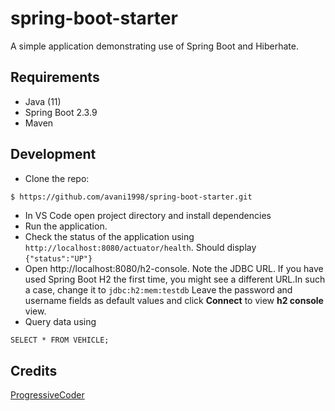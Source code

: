 # spring-boot-starter
A simple application demonstrating use of Spring Boot and Hiberhate. 

## Requirements 
- Java (11)
- Spring Boot 2.3.9
- Maven 

## Development
- Clone the repo:
```bash
$ https://github.com/avani1998/spring-boot-starter.git 
```
- In VS Code open project directory and install dependencies
- Run the application.
- Check the status of the application using ```http://localhost:8080/actuator/health```. Should display ```{"status":"UP"}```
- Open http://localhost:8080/h2-console. Note the JDBC URL. If you have used Spring Boot H2 the first time, you might see a different URL.In such a case, change it to ```jdbc:h2:mem:testdb``` Leave the password and username fields as default values and click **Connect** to view **h2 console** view.
- Query data using 
```mysql
SELECT * FROM VEHICLE;
```

## Credits
[ProgressiveCoder](http://progressivecoder.com/the-anatomy-of-a-spring-boot-application/)
